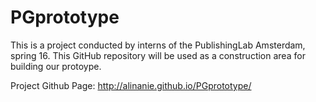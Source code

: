 # PGprototype
This is a project conducted by interns of the PublishingLab Amsterdam, spring 16. 
This GitHub repository will be used as a construction area for building our protoype.

Project Github Page: http://alinanie.github.io/PGprototype/
